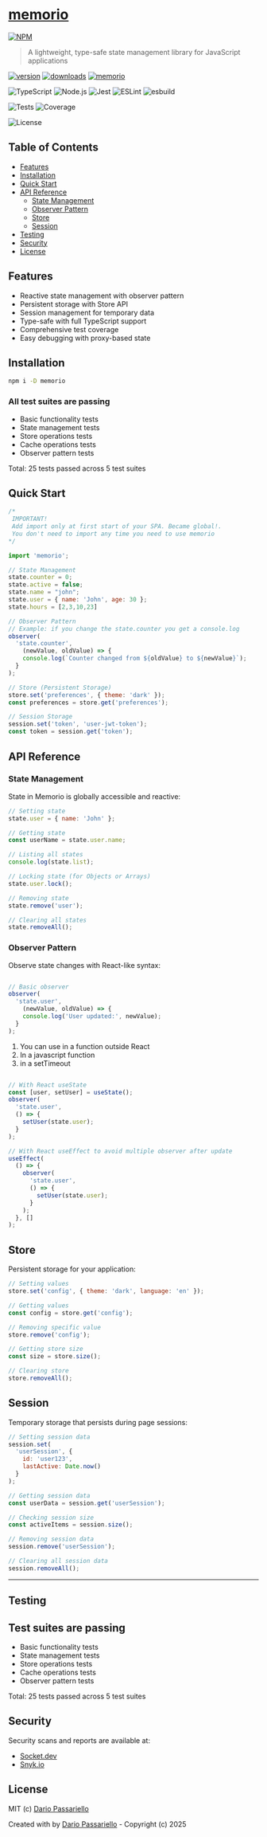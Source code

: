 # [memorio](https://npmjs.com/packages/memorio)

[![NPM](https://nodei.co/npm/memorio.png?stars=true&downloads=true)](https://nodei.co/npm/memorio/)

> A lightweight, type-safe state management library for JavaScript applications

[![version](https://img.shields.io/npm/v/memorio.svg)](https://npmjs.org/package/memorio)
[![downloads](https://img.shields.io/npm/dm/memorio.svg)](https://npmjs.org/package/memorio)
[![memorio](https://snyk.io/advisor/npm-package/memorio/badge.svg)](https://snyk.io/advisor/npm-package/memorio)

![TypeScript](https://img.shields.io/badge/TypeScript-gray?logo=typescript)
![Node.js](https://img.shields.io/badge/Node.js-gray?logo=node.js)
![Jest](https://img.shields.io/badge/Jest-gray?logo=jest)
![ESLint](https://img.shields.io/badge/ESLint-gray?logo=eslint)
![esbuild](https://img.shields.io/badge/esbuild-gray?logo=esbuild)

![Tests](https://img.shields.io/badge/tests-passing-brightgreen)
![Coverage](https://img.shields.io/badge/coverage-25%20passed-success)

![License](https://img.shields.io/badge/license-MIT-blue.svg)

## Table of Contents

- [Features](#features)
- [Installation](#installation)
- [Quick Start](#quick-start)
- [API Reference](#api-reference)
  - [State Management](#state-management)
  - [Observer Pattern](#observer-pattern)
  - [Store](#store)
  - [Session](#session)
- [Testing](#testing)
- [Security](#security)
- [License](#license)

## Features

- Reactive state management with observer pattern
- Persistent storage with Store API
- Session management for temporary data
- Type-safe with full TypeScript support
- Comprehensive test coverage
- Easy debugging with proxy-based state

## Installation

```bash
npm i -D memorio
```

### All test suites are passing

- Basic functionality tests
- State management tests
- Store operations tests
- Cache operations tests
- Observer pattern tests

Total: 25 tests passed across 5 test suites

## Quick Start

```javascript
/*
 IMPORTANT!
 Add import only at first start of your SPA. Became global!.
 You don't need to import any time you need to use memorio
*/

import 'memorio';

// State Management
state.counter = 0;
state.active = false;
state.name = "john";
state.user = { name: 'John', age: 30 };
state.hours = [2,3,10,23]

// Observer Pattern
// Example: if you change the state.counter you get a console.log
observer(
  'state.counter',
    (newValue, oldValue) => {
    console.log(`Counter changed from ${oldValue} to ${newValue}`);
  }
);

// Store (Persistent Storage)
store.set('preferences', { theme: 'dark' });
const preferences = store.get('preferences');

// Session Storage
session.set('token', 'user-jwt-token');
const token = session.get('token');
```

## API Reference

### State Management

State in Memorio is globally accessible and reactive:

```javascript
// Setting state
state.user = { name: 'John' };

// Getting state
const userName = state.user.name;

// Listing all states
console.log(state.list);

// Locking state (for Objects or Arrays)
state.user.lock();

// Removing state
state.remove('user');

// Clearing all states
state.removeAll();

```

### Observer Pattern

Observe state changes with React-like syntax:

```js

// Basic observer
observer(
  'state.user',
    (newValue, oldValue) => {
    console.log('User updated:', newValue);
  }
);

```

1. You can use in a function outside React
2. In a javascript function
3. in a setTimeout

```js

// With React useState
const [user, setUser] = useState();
observer(
  'state.user',
  () => {
    setUser(state.user);
  }
);

// With React useEffect to avoid multiple observer after update
useEffect(
  () => {
    observer(
      'state.user',
      () => {
        setUser(state.user);
      }
    );
  }, []
);
```

## Store

Persistent storage for your application:

```javascript
// Setting values
store.set('config', { theme: 'dark', language: 'en' });

// Getting values
const config = store.get('config');

// Removing specific value
store.remove('config');

// Getting store size
const size = store.size();

// Clearing store
store.removeAll();
```

## Session

Temporary storage that persists during page sessions:

```js
// Setting session data
session.set(
  'userSession', {
    id: 'user123',
    lastActive: Date.now()
  }
);

// Getting session data
const userData = session.get('userSession');

// Checking session size
const activeItems = session.size();

// Removing session data
session.remove('userSession');

// Clearing all session data
session.removeAll();
```

---

## Testing

## Test suites are passing

- Basic functionality tests
- State management tests
- Store operations tests
- Cache operations tests
- Observer pattern tests

Total: 25 tests passed across 5 test suites

## Security

Security scans and reports are available at:

- [Socket.dev](https://socket.dev/npm/package/memorio)
- [Snyk.io](https://security.snyk.io/package/npm/memorio)

## License

MIT (c) [Dario Passariello](https://dario.passariello.ca/)

Created with by [Dario Passariello](https://dario.passariello.ca/) - Copyright (c) 2025
